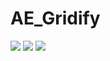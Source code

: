﻿# AE_Gridify

![](https://raw.githubusercontent.com/cryo9/AE-Gridify/master/doc/00.png)
![](https://raw.githubusercontent.com/cryo9/AE-Gridify/master/doc/00_1.png)
![](https://raw.githubusercontent.com/cryo9/AE-Gridify/master/doc/01.png)
